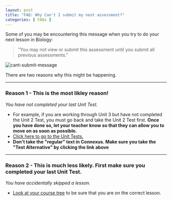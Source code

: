 ```yaml
---
layout: post
title: "FAQ: Why Can't I submit my next assessment?"
categories: [ FAQs ]
---
```

Some of you may be encountering this message when you try to do your next lesson in Biology:

> "You may not view or submit this assessment until you submit all previous assessments."

![cant-submit-message]({{site.baseurl}}/assets/images/cant-submit.JPG)

There are two reasons why this might be happening.

<hr>

### Reason 1 - This is the most likley reason!

*You have not completed your last Unit Test.*

* For example, if you are working through Unit 3 but have not completed the Unit 2 Test, you must go back and take the Unit 2 Test first. **Once you have done so, let your teacher know so that they can allow you to move on as soon as possible.**
* [Click here to go to the Unit Tests.]({{site.baseurl}}/categories#Tests)
* **Don't take the "regular" text in Connexus. Make sure you take the "Test Alternative" by clicking the link above**

<hr>

### Reason 2 - This is much less likely. First make sure you completed your last Unit Test.

*You have accidentally skipped a lesson.* 

* [Look at your course tree]({{site.baseurl}}/how-to-see-course-tree/) to be sure that you are on the correct lesson.

